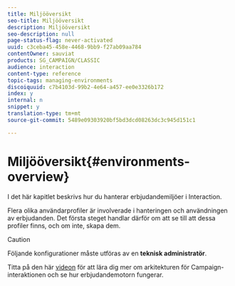 ```yaml
---
title: Miljööversikt
seo-title: Miljööversikt
description: Miljööversikt
seo-description: null
page-status-flag: never-activated
uuid: c3ceba45-458e-4468-9bb9-f27ab09aa784
contentOwner: sauviat
products: SG_CAMPAIGN/CLASSIC
audience: interaction
content-type: reference
topic-tags: managing-environments
discoiquuid: c7b4103d-99b2-4e64-a457-ee0e3326b172
index: y
internal: n
snippet: y
translation-type: tm+mt
source-git-commit: 5489e09303920bf5bd3dcd08263dc3c945d151c1

---
```



# Miljööversikt{#environments-overview}

I det här kapitlet beskrivs hur du hanterar erbjudandemiljöer i Interaction.

Flera olika användarprofiler är involverade i hanteringen och användningen av erbjudanden. Det första steget handlar därför om att se till att dessa profiler finns, och om inte, skapa dem.

>[!CAUTION]
>
>Följande konfigurationer måste utföras av en **teknisk administratör**.

Titta på den här [videon](https://helpx.adobe.com/campaign/classic/how-to/architecture-of-acs-v6.html?playlist=/ccx/v1/collection/product/campaign/classic/segment/digital-marketers/explevel/intermediate/applaunch/get-started/collection.ccx.js&ref=helpx.adobe.com) för att lära dig mer om arkitekturen för Campaign-interaktionen och se hur erbjudandemotorn fungerar.